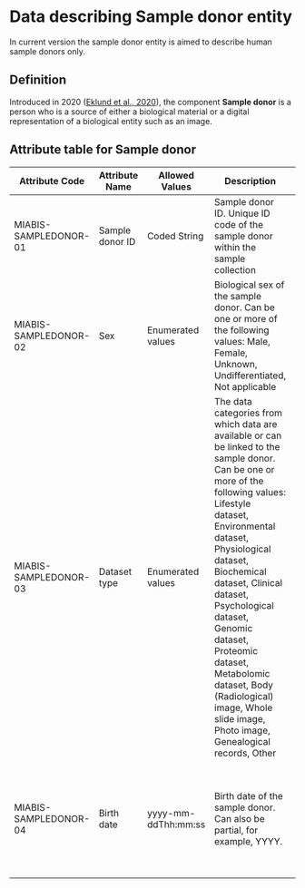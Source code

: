 # Data describing Sample donor entity
In current version the sample donor entity is aimed to describe human sample donors only.

## Definition

Introduced in 2020 ([Eklund et al., 2020](https://www.liebertpub.com/doi/10.1089/bio.2019.0129)), the component <strong>Sample donor</strong> is a person who is a source of either a biological material or a digital representation of a biological entity such as an image. 

## Attribute table for Sample donor

| Attribute Code| Attribute Name| Allowed Values| Description| Constraints| Cardinality|
|---|---|---|---|---|---|
| MIABIS-SAMPLEDONOR-01 | Sample donor ID | Coded String | Sample donor ID. Unique ID code of the sample donor within the sample collection | Pseudonymized, alphanumeric | 1 |
| MIABIS-SAMPLEDONOR-02 | Sex | Enumerated values | Biological sex of the sample donor. Can be one or more of the following values: Male, Female, Unknown, Undifferentiated, Not applicable | | 1 |
| MIABIS-SAMPLEDONOR-03 | Dataset type | Enumerated values | The data categories from which data are available or can be linked to the sample donor. Can be one or more of the following values: Lifestyle dataset, Environmental dataset, Physiological dataset, Biochemical dataset, Clinical dataset, Psychological dataset, Genomic dataset, Proteomic dataset, Metabolomic dataset, Body (Radiological) image, Whole slide image, Photo image, Genealogical records, Other | 0...n|
| MIABIS-SAMPLEDONOR-04 | Birth date | yyyy-mm-ddThh:mm:ss | Birth date of the sample donor. Can also be partial, for example, YYYY.| ISO-standard 8601. Date of birth is required when Event date (MIABIS-EVENT-02) is used, otherwise partial date, as in birth year, can be used | 0 |
